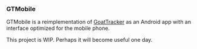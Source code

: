### GTMobile

GTMobile is a reimplementation of [GoatTracker](https://sourceforge.net/projects/goattracker2/) as an Android app with an interface optimized for the mobile phone.

This project is WIP. Perhaps it will become useful one day.